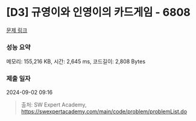 # [D3] 규영이와 인영이의 카드게임 - 6808 

[문제 링크](https://swexpertacademy.com/main/code/problem/problemDetail.do?contestProbId=AWgv9va6HnkDFAW0) 

### 성능 요약

메모리: 155,216 KB, 시간: 2,645 ms, 코드길이: 2,808 Bytes

### 제출 일자

2024-09-02 09:16



> 출처: SW Expert Academy, https://swexpertacademy.com/main/code/problem/problemList.do